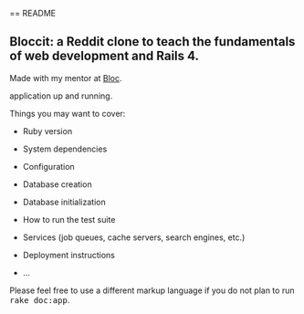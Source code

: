 == README

## Bloccit: a Reddit clone to teach the fundamentals of web development and Rails 4.

Made with my mentor at [Bloc](http://bloc.io).

application up and running.

Things you may want to cover:

* Ruby version

* System dependencies

* Configuration

* Database creation

* Database initialization

* How to run the test suite

* Services (job queues, cache servers, search engines, etc.)

* Deployment instructions

* ...


Please feel free to use a different markup language if you do not plan to run
<tt>rake doc:app</tt>.
